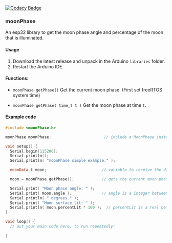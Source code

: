 [![Codacy Badge](https://api.codacy.com/project/badge/Grade/8bc0dca32db84bb5a3b762be8d48d2b3)](https://www.codacy.com/manual/CelliesProjects/moonPhase?utm_source=github.com&amp;utm_medium=referral&amp;utm_content=CelliesProjects/moonPhase&amp;utm_campaign=Badge_Grade)
### moonPhase

An esp32 library to get the moon phase angle and percentage of the moon that is illuminated.

#### Usage

1. Download the latest release and unpack in the Arduino `libraries` folder.
2. Restart the Arduino IDE.

#### Functions:

- `moonPhase getPhase()` Get the current moon phase. (First set freeRTOS system time)

- `moonPhase getPhase( time_t t )` Get the moon phase at time `t`.

#### Example code

```c++
#include <moonPhase.h>

moonPhase moonPhase;                       // include a MoonPhase instance

void setup() {
  Serial.begin(115200);
  Serial.println();
  Serial.println( "moonPhase simple example." );

  moonData_t moon;                        // variable to receive the data

  moon = moonPhase.getPhase();            // gets the current moon phase ( 1/1/1970 at 00:00:00 UTC )

  Serial.print( "Moon phase angle: " );
  Serial.print( moon.angle );             // angle is a integer between 0-360
  Serial.println( " degrees." );
  Serial.print( "Moon surface lit: " );
  Serial.println( moon.percentLit * 100 );  // percentLit is a real between 0-1
}

void loop() {
  // put your main code here, to run repeatedly:

}
```
